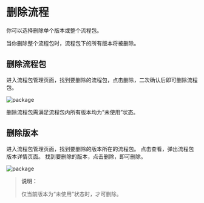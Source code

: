 # 删除流程

你可以选择删除单个版本或整个流程包。

当你删除整个流程包时，流程包下的所有版本将被删除。

## 删除流程包

进入流程包管理页面，找到要删除的流程包，点击删除，二次确认后即可删除流程包。

![package](https://docimages.blob.core.chinacloudapi.cn/images/Console/packages/V3package1.png)

删除流程包需满足流程包内所有版本均为”未使用”状态。

## 删除版本

进入流程包管理页面，找到要删除的版本所在的流程包。
点击查看，弹出流程包版本详情页面。
找到要删除的版本，点击删除，即可删除。

![package](https://docimages.blob.core.chinacloudapi.cn/images/Console/packages/V3package2.png)

>**说明：**
>
>仅当前版本为“未使用”状态时，才可删除。
